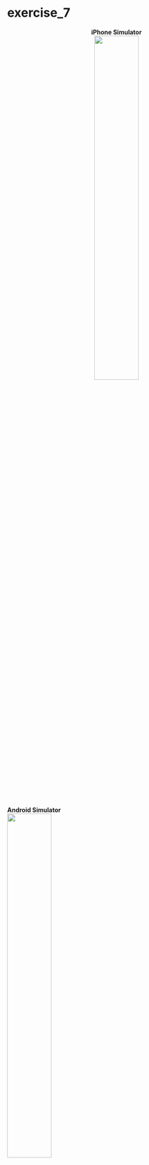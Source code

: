 # exercise_7



<p align="center">
  <strong>iPhone Simulator</strong><br>
  <img src="https://github.com/user-attachments/assets/22079797-11ea-42ae-a045-bc7189abf437" width="45%" />
  
  <strong>Android Simulator</strong><br>
  <img src="https://github.com/user-attachments/assets/8576c9b4-1a7c-4679-80cc-cf22c840a4a2" width="45%" />
</p>

